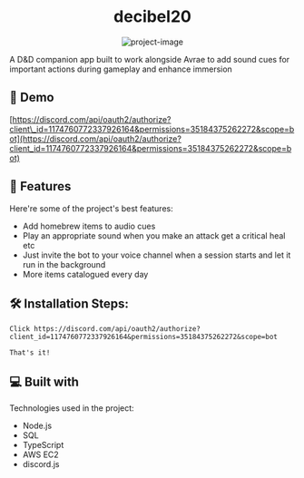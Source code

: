 <h1 align="center" id="title">decibel20</h1>

<p align="center"><img src="https://i.imgur.com/COQFYKB.png" alt="project-image"></p>

<p id="description">A D&amp;D companion app built to work alongside Avrae to add sound cues for important actions during gameplay and enhance immersion</p>

<h2>🚀 Demo</h2>

[https://discord.com/api/oauth2/authorize?client\_id=1174760772337926164&permissions=35184375262272&scope=bot](https://discord.com/api/oauth2/authorize?client_id=1174760772337926164&permissions=35184375262272&scope=bot)

  
  
<h2>🧐 Features</h2>

Here're some of the project's best features:

*   Add homebrew items to audio cues
*   Play an appropriate sound when you make an attack get a critical heal etc
*   Just invite the bot to your voice channel when a session starts and let it run in the background
*   More items catalogued every day

<h2>🛠️ Installation Steps:</h2>

```
Click https://discord.com/api/oauth2/authorize?client_id=1174760772337926164&permissions=35184375262272&scope=bot
```

```
That's it!
```

  
  
<h2>💻 Built with</h2>

Technologies used in the project:

*   Node.js
*   SQL
*   TypeScript
*   AWS EC2
*   discord.js